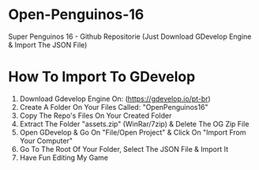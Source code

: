 # Open-Penguinos-16
Super Penguinos 16 - Github Repositorie (Just Download GDevelop Engine &amp; Import The JSON File)

# How To Import To GDevelop
1. Download Gdevelop Engine On: (https://gdevelop.io/pt-br)
2. Create A Folder On Your Files Called: "OpenPenguinos16"
3. Copy The Repo's Files On Your Created Folder
4. Extract The Folder "assets.zip" (WinRar/7zip) & Delete The OG Zip File
5. Open GDevelop & Go On "File/Open Project" & Click On "Import From Your Computer"
6. Go To The Root Of Your Folder, Select The JSON File & Import It
7. Have Fun Editing My Game
